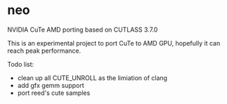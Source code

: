 # neo
NVIDIA CuTe AMD porting based on CUTLASS 3.7.0

This is an experimental project to port CuTe to AMD GPU, hopefully it can reach peak performance.

Todo list:
- clean up all CUTE_UNROLL as the limiation of clang
- add gfx gemm support
- port reed's cute samples